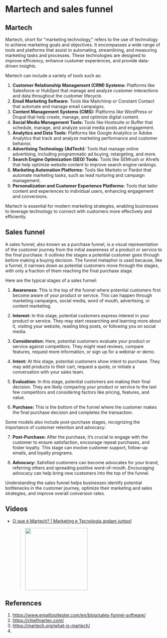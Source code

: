 # Martech and sales funnel

## Martech
Martech, short for "marketing technology," refers to the use of technology to achieve marketing goals and objectives. It encompasses a wide range of tools and platforms that assist in automating, streamlining, and measuring marketing tasks and processes. These technologies are designed to improve efficiency, enhance customer experiences, and provide data-driven insights.

Martech can include a variety of tools such as:

1. **Customer Relationship Management (CRM) Systems:** Platforms like Salesforce or HubSpot that manage and analyze customer interactions and data throughout the customer lifecycle.
2. **Email Marketing Software:** Tools like Mailchimp or Constant Contact that automate and manage email campaigns.
3. **Content Management Systems (CMS):** Platforms like WordPress or Drupal that help create, manage, and optimize digital content.
4. **Social Media Management Tools:** Tools like Hootsuite or Buffer that schedule, manage, and analyze social media posts and engagement.
5. **Analytics and Data Tools:** Platforms like Google Analytics or Adobe Analytics that track and analyze marketing performance and customer behavior.
6. **Advertising Technology (AdTech):** Tools that manage online advertising, including programmatic ad buying, retargeting, and more.
7. **Search Engine Optimization (SEO) Tools:** Tools like SEMrush or Ahrefs that help optimize website content to improve search engine rankings.
8. **Marketing Automation Platforms:** Tools like Marketo or Pardot that automate marketing tasks, such as lead nurturing and campaign management.
9. **Personalization and Customer Experience Platforms:** Tools that tailor content and experiences to individual users, enhancing engagement and conversions.

Martech is essential for modern marketing strategies, enabling businesses to leverage technology to connect with customers more effectively and efficiently.

## Sales funnel
A sales funnel, also known as a purchase funnel, is a visual representation of the customer journey from the initial awareness of a product or service to the final purchase. It outlines the stages a potential customer goes through before making a buying decision. The funnel metaphor is used because, like a funnel, it narrows down as potential customers move through the stages, with only a fraction of them reaching the final purchase stage.

Here are the typical stages of a sales funnel:

1. **Awareness:** This is the top of the funnel where potential customers first become aware of your product or service. This can happen through marketing campaigns, social media, word of mouth, advertising, or content marketing.

2. **Interest:** In this stage, potential customers express interest in your product or service. They may start researching and learning more about it, visiting your website, reading blog posts, or following you on social media.

3. **Consideration:** Here, potential customers evaluate your product or service against competitors. They might read reviews, compare features, request more information, or sign up for a webinar or demo.

4. **Intent:** At this stage, potential customers show intent to purchase. They may add products to their cart, request a quote, or initiate a conversation with your sales team.

5. **Evaluation:** In this stage, potential customers are making their final decision. They are likely comparing your product or service to the last few competitors and considering factors like pricing, features, and value.

6. **Purchase:** This is the bottom of the funnel where the customer makes the final purchase decision and completes the transaction.

Some models also include post-purchase stages, recognizing the importance of customer retention and advocacy:

7. **Post-Purchase:** After the purchase, it’s crucial to engage with the customer to ensure satisfaction, encourage repeat purchases, and foster loyalty. This stage can involve customer support, follow-up emails, and loyalty programs.

8. **Advocacy:** Satisfied customers can become advocates for your brand, referring others and spreading positive word-of-mouth. Encouraging advocacy can help bring new customers into the top of the funnel.

Understanding the sales funnel helps businesses identify potential bottlenecks in the customer journey, optimize their marketing and sales strategies, and improve overall conversion rates.

## Videos
 * [O que é Martech? | Marketing e Tecnologia andam juntos!](https://www.youtube.com/watch?v=Y4ZAe75leXQ)
	> [<img src="https://img.youtube.com/vi/Y4ZAe75leXQ/0.jpg" width="200">](https://www.youtube.com/watch?v=Y4ZAe75leXQ "O que é Martech? | Marketing e Tecnologia andam juntos! by AdyMarina 2,2k views 7 minutes, 2 seconds")


## References
1. https://www.emailtooltester.com/en/blog/sales-funnel-software/
2. https://chiefmartec.com/
3. https://martech.org/what-is-martech/
4. 